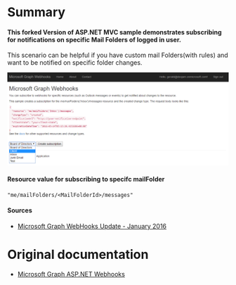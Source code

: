 
# Summary
#### This forked Version of ASP.NET MVC sample demonstrates subscribing for notifications on specific Mail Folders of logged in user.

This scenario can be helpful if you have custom mail Folders(with rules) and want to be notified on specific folder changes.


![Preview](readme-images/specific%20mail%20folder%20subscribe.png)

#### Resource value for subscribing to specifc mailFolder

 ```
"me/mailFolders/<MailFolderId>/messages"
 ```
 
#### Sources

* [Microsoft Graph WebHooks Update - January 2016](http://officedevcenter-msprod.azurewebsites.net/Contents/Item/Display/7206)

# Original documentation 
* [Microsoft Graph ASP.NET Webhooks](https://github.com/microsoftgraph/aspnet-webhooks-rest-sample)

